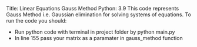 Title: Linear Equations Gauss Method
Python: 3.9
This code represents Gauss Method i.e. Gaussian elimination for solving systems of equations.
To run the code you should:
- Run python code with terminal in project folder by python main.py
- In line 155 pass your matrix as a paramater in gauss_method function
